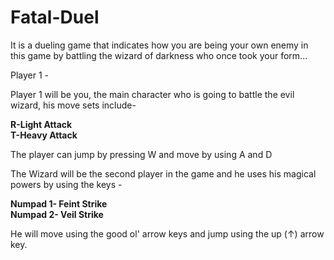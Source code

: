 # Fatal-Duel
It is a dueling game that indicates how you are being your own enemy in this game by battling the wizard of darkness who once took your form...

Player 1 -

Player 1 will be you, the main character who is going to battle the evil wizard, his move sets include-

**R-Light Attack**</br>
**T-Heavy Attack**

The player can jump by pressing W and move by using A and D

The Wizard will be the second player in the game and he uses his magical powers by using the keys -

**Numpad 1- Feint Strike**</br>
**Numpad 2- Veil Strike**

He will move using the good ol' arrow keys and jump using the up (↑) arrow key.
